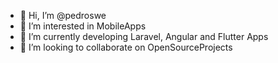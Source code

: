 - 👋 Hi, I’m @pedroswe
- 👀 I’m interested in MobileApps
- 🌱 I’m currently developing Laravel, Angular and Flutter Apps
- 💞️ I’m looking to collaborate on OpenSourceProjects

<!---
pedroswe/pedroswe is a ✨ special ✨ repository because its `README.md` (this file) appears on your GitHub profile.
You can click the Preview link to take a look at your changes.
--->
